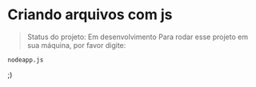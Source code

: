 # Criando arquivos com js
>Status do projeto: Em desenvolvimento
Para rodar esse projeto em sua máquina, por favor digite:
```
nodeapp.js
``` 
;)